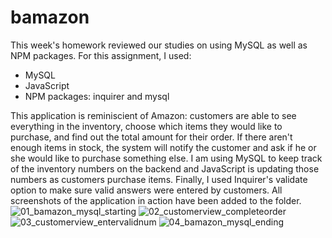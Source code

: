 # bamazon
This week's homework reviewed our studies on using MySQL as well as NPM packages. For this assignment, I used:
- MySQL
- JavaScript
- NPM packages: inquirer and mysql

This application is reminiscient of Amazon: customers are able to see everything in the inventory, choose which items they would like to purchase, and find out the total amount for their order. If there aren't enough items in stock, the system will notify the customer and ask if he or she would like to purchase something else. I am using MySQL to keep track of the inventory numbers on the backend and JavaScript is updating those numbers as customers purchase items. Finally, I used Inquirer's validate option to make sure valid answers were entered by customers. All screenshots of the application in action have been added to the folder. 
![01_bamazon_mysql_starting](https://user-images.githubusercontent.com/29031345/39219722-4b53783a-47fa-11e8-90df-3d234dc3b23a.png)
![02_customerview_completeorder](https://user-images.githubusercontent.com/29031345/39219724-4d6d4538-47fa-11e8-9828-ee79827baaf8.png)
![03_customerview_entervalidnum](https://user-images.githubusercontent.com/29031345/39219726-4f3f1e72-47fa-11e8-8c80-1ff6bd561207.png)
![04_bamazon_mysql_ending](https://user-images.githubusercontent.com/29031345/39219728-5105307a-47fa-11e8-88e6-fbf68af19efa.png)
